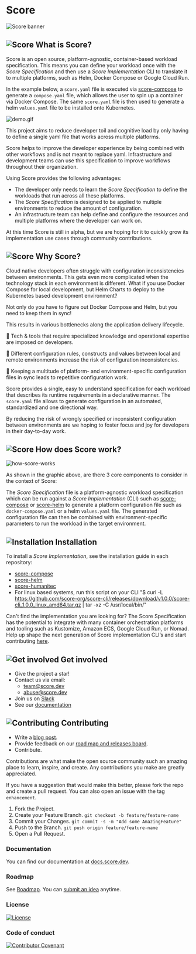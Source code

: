 # Score

![Score banner](/docs/images/banner.png)

## ![Score](/docs/images/logo.svg) What is Score?

Score is an open source, platform-agnostic, container-based workload specification. This means you can define your workload once with the _Score Specification_ and then use a _Score Implementation_ CLI to translate it to multiple platforms, such as Helm, Docker Compose or Google Cloud Run.

In the example below, a `score.yaml` file is executed via [score-compose](https://github.com/score-spec/score-compose/tree/main/examples) to generate a `compose.yaml` file, which allows the user to spin up a container via Docker Compose. The same `score.yaml` file is then used to generate a helm `values.yaml` file to be installed onto Kubernetes.

![demo.gif](/docs/images/demo.gif)

This project aims to reduce developer toil and cognitive load by only having to define a single yaml file that works across multiple platforms.

Score helps to improve the developer experience by being combined with other workflows and is not meant to replace yaml. Infrastructure and development teams can use this specification to improve workflows throughout their organization.

Using Score provides the following advantages:

- The developer only needs to learn the _Score Specification_ to define the workloads that run across all these platforms.
- The _Score Specification_ is designed to be applied to multiple environments to reduce the amount of configuration.
- An infrastructure team can help define and configure the resources and multiple platforms where the developer can work on.

At this time Score is still in alpha, but we are hoping for it to quickly grow its implementation use cases through community contributions.

## ![Score](/docs/images/logo.svg) Why Score?

Cloud native developers often struggle with configuration inconsistencies between environments. This gets even more complicated when the technology stack in each environment is different. What if you use Docker Compose for local development, but Helm Charts to deploy to the Kubernetes based development environment?

Not only do you have to figure out Docker Compose and Helm, but you need to keep them in sync!

This results in various bottlenecks along the application delivery lifecycle.

  🎵 Tech & tools that require specialized knowledge and operational expertise are imposed on developers.

  🎵 Different configuration rules, constructs and values between local and remote environments increase the risk of configuration inconsistencies.

  🎵 Keeping a multitude of platform- and environment-specific configuration files in sync leads to repetitive configuration work.

Score provides a single, easy to understand specification for each workload that describes its runtime requirements in a declarative manner. The `score.yaml` file allows to generate configuration in an automated, standardized and one directional way.

By reducing the risk of wrongly specified or inconsistent configuration between environments are we hoping to foster focus and joy for developers in their day-to-day work.

## ![Score](/docs/images/logo.svg) How does Score work?

![how-score-works](/docs/images/how-score-works.png)

As shown in the graphic above, are there 3 core components to consider in the context of Score:

The _Score Specification_ file is a platform-agnostic workload specification which can be run against a _Score Implementation_ (CLI) such as [score-compose](https://github.com/score-spec/score-compose) or [score-helm](https://github.com/score-spec/score-helm) to generate a platform configuration file such as `docker-compose.yaml` or a helm `values.yaml` file.
The generated configuration file can then be combined with environment-specific parameters to run the workload in the target environment.

## ![Installation](/docs/images/install.svg) Installation

To install a _Score Implementation_, see the installation guide in each repository:

- [score-compose](https://github.com/score-spec/score-compose#-installation)
- [score-helm](https://github.com/score-spec/score-helm#-installation)
- [score-humanitec](https://github.com/score-spec/score-humanitec#-installation)
- For linux based systems, run this script on your CLI
  "$ curl -L https://github.com/score-org/score-cli/releases/download/v1.0.0/score-cli_1.0.0_linux_amd64.tar.gz | tar -xz -C /usr/local/bin/"

Can't find the implementation you are looking for? The Score Specification has the potential to integrate with many container orchestration platforms and tooling such as Kustomize, Amazon ECS, Google Cloud Run, or Nomad. Help up shape the next generation of Score implementation CLI’s and start contributing [here](https://github.com/score-spec/spec/blob/main/roadmap.md#get-involved).

## ![Get involved](/docs/images/get-involved.svg) Get involved

- Give the project a star!
- Contact us via email:
  - team@score.dev
  - abuse@score.dev
- Join us on [Slack](https://join.slack.com/t/scorecommunity/shared_invite/zt-1i2glkqkl-EnjSWSCgYUyaEGwmDYBZZQ)
- See our [documentation](https://docs.score.dev/docs/overview/)

## ![Contributing](/docs/images/contributing.svg) Contributing

- Write a [blog post](score.dev/blog).
- Provide feedback on our [road map and releases board](https://github.com/score-spec/spec/blob/main/roadmap.md#get-involved).
- Contribute.

Contributions are what make the open source community such an amazing place to learn, inspire, and create. Any contributions you make are greatly appreciated.

If you have a suggestion that would make this better, please fork the repo and create a pull request. You can also open an issue with the tag `enhancement`.

1. Fork the Project.
2. Create your Feature Branch. `git checkout -b feature/feature-name`
3. Commit your Changes. `git commit -s -m "Add some AmazingFeature"`
4. Push to the Branch. `git push origin feature/feature-name`
5. Open a Pull Request.

### Documentation

You can find our documentation at [docs.score.dev](https://docs.score.dev/docs/).

### Roadmap

See [Roadmap](roadmap.md). You can [submit an idea](https://github.com/score-spec/spec/issues/new) anytime.

### License

[![License](https://img.shields.io/badge/License-Apache_2.0-blue.svg)](https://opensource.org/licenses/Apache-2.0)

### Code of conduct

[![Contributor Covenant](https://img.shields.io/badge/Contributor%20Covenant-2.1-4baaaa.svg)](code_of_conduct.md)
